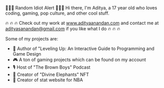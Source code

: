 🚨🚨🚨 Random Idiot Alert 🚨🚨🚨
Hi there, I'm Aditya, a 17 year old who loves coding, gaming, pop culture, and other cool stuff.

:fire: :fire: :fire: Check out my work at www.adityaanandan.com and contact me at adityasanandan@gmail.com if you like what I do :fire: :fire: :fire:

Some of my projects are:

* :book: Author of "Leveling Up: An Interactive Guide to Programming and Game Design
* :video_game: A ton of gaming projects which can be found on my account
* :studio_microphone: Host of "The Brown Boys" Podcast
* :elephant: Creator of "Divine Elephants" NFT
* :basketball: Creator of stat  website for NBA

